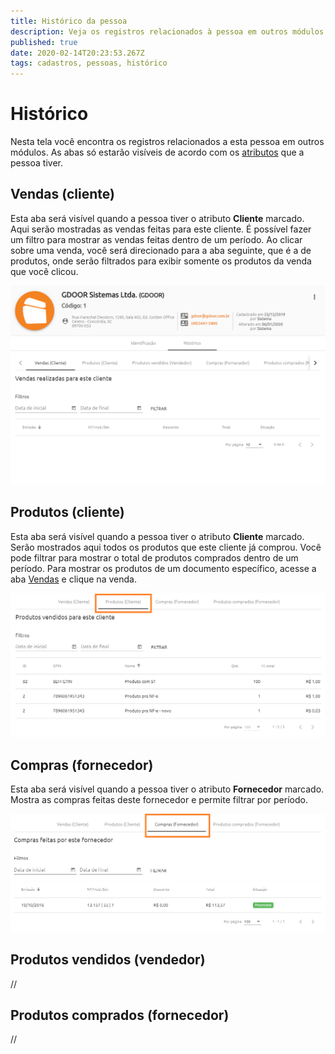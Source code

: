 ```yaml
---
title: Histórico da pessoa
description: Veja os registros relacionados à pessoa em outros módulos do GDOOR WEB
published: true
date: 2020-02-14T20:23:53.267Z
tags: cadastros, pessoas, histórico
---
```


# Histórico

Nesta tela você encontra os registros relacionados a esta pessoa em outros módulos. As abas só estarão visíveis de acordo com os [atributos](/cadastros/pessoas#atributos) que a pessoa tiver.

## Vendas (cliente)

Esta aba será visível quando a pessoa tiver o atributo **Cliente** marcado. Aqui serão mostradas as vendas feitas para este cliente. É possível fazer um filtro para mostrar as vendas feitas dentro de um período. Ao clicar sobre uma venda, você será direcionado para a aba seguinte, que é a de produtos, onde serão filtrados para exibir somente os produtos da venda que você clicou.

![Histórico de vendas para o cliente](/cadastros/pessoas/historico.png)

## Produtos (cliente)

Esta aba será visível quando a pessoa tiver o atributo **Cliente** marcado. Serão mostrados aqui todos os produtos que este cliente já comprou. Você pode filtrar para mostrar o total de produtos comprados dentro de um período. Para mostrar os produtos de um documento específico, acesse a aba [Vendas](#vendas-cliente) e clique na venda.

![Histórico de produtos vendidos para o cliente](/cadastros/pessoas/historico-produtos.png)

## Compras (fornecedor)

Esta aba será visível quando a pessoa tiver o atributo **Fornecedor** marcado. Mostra as compras feitas deste fornecedor e permite filtrar por período.

![Histórico de compras do fornecedor](/cadastros/pessoas/historico-compras.png)

## Produtos vendidos (vendedor)

//

## Produtos comprados (fornecedor)

//

